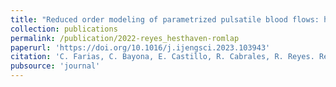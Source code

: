 ```yaml
---
title: "Reduced order modeling of parametrized pulsatile blood flows: hematocrit percentage and heart rate"
collection: publications
permalink: /publication/2022-reyes_hesthaven-romlap
paperurl: 'https://doi.org/10.1016/j.ijengsci.2023.103943'
citation: 'C. Farias, C. Bayona, E. Castillo, R. Cabrales, R. Reyes. Reduced order modeling of parametrized pulsatile blood flows: hematocrit percentage and heart rate. <i>International Journal of Engineering Sciences</i>. 2023.'
pubsource: 'journal'
---
```

